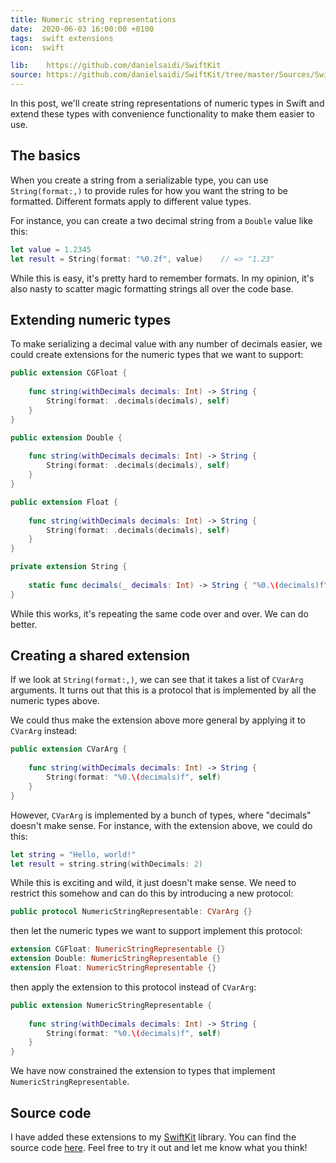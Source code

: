 ```yaml
---
title: Numeric string representations
date:  2020-06-03 16:00:00 +0100
tags:  swift extensions
icon:  swift

lib:    https://github.com/danielsaidi/SwiftKit
source: https://github.com/danielsaidi/SwiftKit/tree/master/Sources/SwiftKit/Extensions
---
```


In this post, we'll create string representations of numeric types in Swift and extend these types with convenience functionality to make them easier to use. 


## The basics

When you create a string from a serializable type, you can use `String(format:,)` to provide rules for how you want the string to be formatted. Different formats apply to different value types.

For instance, you can create a two decimal string from a `Double` value like this:

```swift
let value = 1.2345
let result = String(format: "%0.2f", value)    // => "1.23"
```

While this is easy, it's pretty hard to remember formats. In my opinion, it's also nasty to scatter magic formatting strings all over the code base.


## Extending numeric types

To make serializing a decimal value with any number of decimals easier, we could create extensions for the numeric types that we want to support:

```swift
public extension CGFloat {
    
    func string(withDecimals decimals: Int) -> String {
        String(format: .decimals(decimals), self)
    }
}

public extension Double {
    
    func string(withDecimals decimals: Int) -> String {
        String(format: .decimals(decimals), self)
    }
}

public extension Float {
    
    func string(withDecimals decimals: Int) -> String {
        String(format: .decimals(decimals), self)
    }
}

private extension String {
    
    static func decimals(_ decimals: Int) -> String { "%0.\(decimals)f" }
}

```

While this works, it's repeating the same code over and over. We can do better.


## Creating a shared extension

If we look at `String(format:,)`, we can see that it takes a list of `CVarArg` arguments. It turns out that this is a protocol that is implemented by all the numeric types above.

We could thus make the extension above more general by applying it to `CVarArg` instead:

```swift
public extension CVarArg {
    
    func string(withDecimals decimals: Int) -> String {
        String(format: "%0.\(decimals)f", self)
    }
}
```

However, `CVarArg` is implemented by a bunch of types, where "decimals" doesn't make sense. For instance, with the extension above, we could do this:

```swift
let string = "Hello, world!"
let result = string.string(withDecimals: 2)
```

While this is exciting and wild, it just doesn't make sense. We need to restrict this somehow and can do this by introducing a new protocol:

```swift
public protocol NumericStringRepresentable: CVarArg {}
```

then let the numeric types we want to support implement this protocol:

```swift
extension CGFloat: NumericStringRepresentable {}
extension Double: NumericStringRepresentable {}
extension Float: NumericStringRepresentable {}
```

then apply the extension to this protocol instead of `CVarArg`:

```swift
public extension NumericStringRepresentable {
    
    func string(withDecimals decimals: Int) -> String {
        String(format: "%0.\(decimals)f", self)
    }
}
```

We have now constrained the extension to types that implement `NumericStringRepresentable`.



## Source code

I have added these extensions to my [SwiftKit]({{page.lib}}) library. You can find the source code [here]({{page.source}}). Feel free to try it out and let me know what you think!